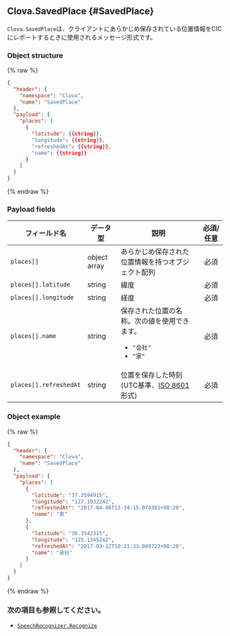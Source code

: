 ## Clova.SavedPlace {#SavedPlace}
`Clova.SavedPlace`は、クライアントにあらかじめ保存されている位置情報をCICにレポートするときに使用されるメッセージ形式です。

### Object structure
{% raw %}
```json
{
  "header": {
    "namespace": "Clova",
    "name": "SavedPlace"
  },
  "payload": {
    "places": [
      {
        "latitude": {{string}},
        "longitude": {{string}},
        "refreshedAt": {{string}},
        "name": {{string}}
      }
    ]
  }
}
```
{% endraw %}

### Payload fields

| フィールド名       | データ型    | 説明                     | 必須/任意 |
|---------------|---------|-----------------------------|:---------:|
| `places[]`             | object array | あらかじめ保存された位置情報を持つオブジェクト配列                                          | 必須 |
| `places[].latitude`    | string       | 緯度                                                                          | 必須 |
| `places[].longitude`   | string       | 経度                                                                          | 必須 |
| `places[].name`        | string       | 保存された位置の名称。次の値を使用できます。<ul><li><code>"会社"</code></li><li><code>"家"</code></li></ul>       | 必須 |
| `places[].refreshedAt` | string       | 位置を保存した時刻(UTC基準、<a href="https://en.wikipedia.org/wiki/ISO_8601" target="_blank">ISO 8601</a>形式)  | 必須 |


### Object example
{% raw %}
```json
{
  "header": {
    "namespace": "Clova",
    "name": "SavedPlace"
  },
  "payload": {
    "places": [
      {
        "latitude": "37.3594915",
        "longitude": "127.1032242",
        "refreshedAt": "2017-04-06T13:34:15.074361+08:28",
        "name": "家"
      },
      {
        "latitude": "36.3542315",
        "longitude": "125.1345242",
        "refreshedAt": "2017-03-12T10:21:33.089723+08:28",
        "name": "会社"
      }
    ]
  }
}
```
{% endraw %}

### 次の項目も参照してください。
* [`SpeechRecognizer.Recognize`](/CIC/References/CICInterface/SpeechRecognizer.md#Recognize)
